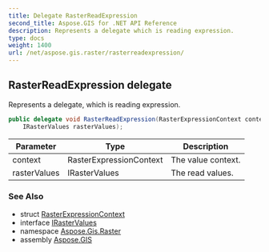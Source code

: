 ```yaml
---
title: Delegate RasterReadExpression
second_title: Aspose.GIS for .NET API Reference
description: Represents a delegate which is reading expression.
type: docs
weight: 1400
url: /net/aspose.gis.raster/rasterreadexpression/
---
```

## RasterReadExpression delegate

Represents a delegate, which is reading expression.

```csharp
public delegate void RasterReadExpression(RasterExpressionContext context, 
    IRasterValues rasterValues);
```

| Parameter | Type | Description |
| --- | --- | --- |
| context | RasterExpressionContext | The value context. |
| rasterValues | IRasterValues | The read values. |

### See Also

* struct [RasterExpressionContext](../rasterexpressioncontext/)
* interface [IRasterValues](../irastervalues/)
* namespace [Aspose.Gis.Raster](../../aspose.gis.raster/)
* assembly [Aspose.GIS](../../)


